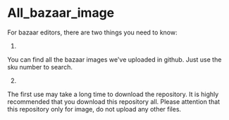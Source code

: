 # All_bazaar_image


For bazaar editors, there are two things you need to know:

1.
You can find all the bazaar images we've uploaded in github.
Just use the sku number to search.

2.
The first use may take a long time to download the repository. It is highly recommended that you download this repository all.
Please attention that this repository only for image, do not upload any other files.
